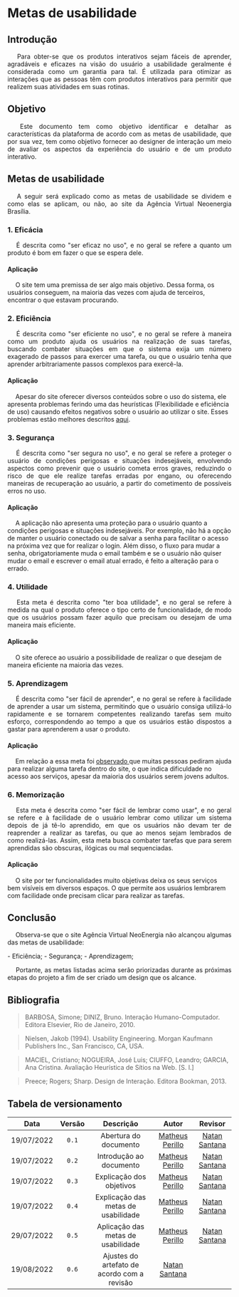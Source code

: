 # Metas de usabilidade

## Introdução

<p style=" text-align: justify">
&emsp; Para obter-se que os produtos interativos sejam fáceis de aprender, agradáveis e eficazes na visão do usuário a usabilidade geralmente é considerada como um garantia para tal.
        É utilizada para otimizar as interações que as pessoas têm com produtos interativos para permitir que realizem suas atividades em suas rotinas.
</p>

## Objetivo

<p style=" text-align: justify">
&emsp;  Este documento tem como objetivo identificar e detalhar as características da plataforma de acordo com as metas de usabilidade, que por sua vez, tem como objetivo fornecer ao designer de interação um meio de avaliar os aspectos da experiência do usuário e de um produto interativo.
</p>

## Metas de usabilidade

<p style=" text-align: justify">
&emsp;  A seguir será explicado como as metas de usabilidade se dividem e como elas se aplicam, ou não, ao site da Agência Virtual Neoenergia Brasília.
</p>


### 1. Eficácia
<p style=" text-align: justify">
&emsp;  É descrita como "ser eficaz no uso", e no geral se refere a quanto um produto é bom em fazer o que se espera dele.
</p>

#### Aplicação

&emsp; O site tem uma premissa de ser algo mais objetivo. Dessa forma, os usuários conseguem, na maioria das vezes com ajuda de terceiros, encontrar o que estavam procurando.
</p>


### 2. Eficiência
<p style=" text-align: justify">
&emsp;  É descrita como "ser eficiente no uso", e no geral se refere à maneira como um produto ajuda os usuários na realização de suas tarefas, buscando combater situações em que o sistema exija um número exagerado de passos para exercer uma tarefa, ou que o usuário tenha que aprender arbitrariamente passos complexos para exercê-la.
</p>

#### Aplicação

&emsp; Apesar do site oferecer diversos conteúdos sobre o uso do sistema, ele apresenta problemas ferindo uma das heurísticas (Flexibilidade e eficiência de uso) causando efeitos negativos sobre o usuário ao utilizar o site. Esses problemas estão melhores descritos <a href="https://interacao-humano-computador.github.io/2022.1-AgenciaVirtualNeoenergia/planejamento/avalia%C3%A7%C3%B5es_dos_sites/agencia_virtual/#8-flexibilidade-e-eficiencia-de-uso" target="_blank">aqui</a>.
</p>


### 3. Segurança
<p style=" text-align: justify">
&emsp;  É descrita como "ser segura no uso", e no geral se refere a proteger o usuário de condições perigosas e situações indesejáveis, envolvendo aspectos como prevenir que o usuário cometa erros graves, reduzindo o risco de que ele realize tarefas erradas por engano, ou oferecendo maneiras de recuperação ao usuário, a partir do cometimento de possíveis erros no uso.
</p>

#### Aplicação

&emsp; A aplicação não apresenta uma proteção para o usuário quanto a condições perigosas e situações indesejáveis. Por exemplo, não há a opção de manter o usuário conectado ou de salvar a senha para facilitar o acesso na próxima vez que for realizar o login. Além disso, o fluxo para mudar a senha, obrigatoriamente muda o email também e se o usuário não quiser mudar o email e escrever o email atual errado, é feito a alteração para o errado.
</p>


### 4. Utilidade
<p style=" text-align: justify">
&emsp;  Esta meta é descrita como "ter boa utilidade", e no geral se refere à medida na qual o produto oferece o tipo certo de funcionalidade, de modo que os usuários possam fazer aquilo que precisam ou desejam de uma maneira mais eficiente.
</p>

#### Aplicação

&emsp; O site oferece ao usuário a possibilidade de realizar o que desejam de maneira eficiente na maioria das vezes.
</p>


### 5. Aprendizagem
<p style=" text-align: justify">
&emsp;  É descrita como "ser fácil de aprender", e no geral se refere à facilidade de aprender a usar um sistema, permitindo que o usuário consiga utilizá-lo rapidamente e se tornarem competentes realizando tarefas sem muito esforço, correspondendo ao tempo a que os usuários estão dispostos a gastar para aprenderem a usar o produto.
</p>

#### Aplicação

&emsp; Em relação a essa meta foi <a href="https://interacao-humano-computador.github.io/2022.1-AgenciaVirtualNeoenergia/perfil_do_usu%C3%A1rio/#observacoes" target="_blank"> observado </a> que muitas pessoas pediram ajuda para realizar alguma tarefa dentro do site, o que indica dificuldade no acesso aos serviços, apesar da maioria dos usuários serem jovens adultos.        
</p>


### 6. Memorização
<p style=" text-align: justify">
&emsp;  Esta meta é descrita como "ser fácil de lembrar como usar", e no geral se refere e à facilidade de o usuário lembrar como utilizar um sistema depois de já tê-lo aprendido, em que os usuários não devam ter de reaprender a realizar as tarefas, ou que ao menos sejam lembrados de como realizá-las. Assim, esta meta busca combater tarefas que para serem aprendidas são obscuras, ilógicas ou mal sequenciadas.
</p>

#### Aplicação

&emsp; O site por ter funcionalidades muito objetivas deixa os seus serviços bem visíveis em diversos espaços. O que permite aos usuários lembrarem com facilidade onde precisam clicar para realizar as tarefas.
</p>

## Conclusão

<p style=" text-align: justify">
&emsp;  Observa-se que o site Agência Virtual NeoEnergia não alcançou algumas das metas de usabilidade:
</p>
- Eficiência;
- Segurança;
- Aprendizagem;

<p style=" text-align: justify">
&emsp;  Portante, as metas listadas acima serão priorizadas durante as próximas etapas do projeto a fim de ser criado um design que os alcance.
</p>

## Bibliografia

> BARBOSA, Simone; DINIZ, Bruno. Interação Humano-Computador. Editora Elsevier, Rio de Janeiro, 2010.

> Nielsen, Jakob (1994). Usability Engineering. Morgan Kaufmann Publishers Inc., San Francisco, CA, USA.

> MACIEL, Cristiano; NOGUEIRA, José Luis; CIUFFO, Leandro; GARCIA, Ana Cristina. Avaliação Heurística de Sítios na Web. [S. l.]

> Preece; Rogers; Sharp. Design de Interação. Editora Bookman, 2013.


## Tabela de versionamento

| Data | Versão | Descrição | Autor | Revisor |
| :----: | :------: | :---------: | :-----: | :-------: |
| 19/07/2022 | `0.1`  | Abertura do documento | [Matheus Perillo](https://github.com/MatheusPerillo) | [Natan Santana](https://github.com/Neitan2001)
| 19/07/2022 | `0.2`  | Introdução ao documento | [Matheus Perillo](https://github.com/MatheusPerillo) | [Natan Santana](https://github.com/Neitan2001)
| 19/07/2022 | `0.3`  | Explicação dos objetivos | [Matheus Perillo](https://github.com/MatheusPerillo) | [Natan Santana](https://github.com/Neitan2001)
| 19/07/2022 | `0.4`  | Explicação das metas de usabilidade | [Matheus Perillo](https://github.com/MatheusPerillo) | [Natan Santana](https://github.com/Neitan2001)
| 29/07/2022 | `0.5`  | Aplicação das metas de usabilidade | [Matheus Perillo](https://github.com/MatheusPerillo) | [Natan Santana](https://github.com/Neitan2001)
| 19/08/2022 | `0.6`  | Ajustes do artefato de acordo com a revisão | [Natan Santana](https://github.com/Neitan2001) |
